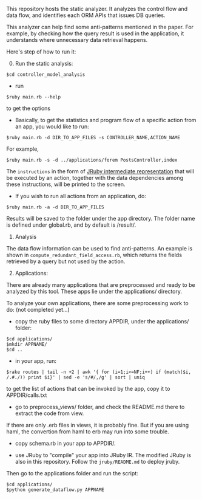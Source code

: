 This repository hosts the static analyzer. It analyzes the control flow and data flow, and identifies each ORM APIs that issues DB queries. 

This analyzer can help find some anti-patterns mentioned in the paper. For example, by checking how the query result is used in the application, it understands where unnecessary data retrieval happens. 

Here's step of how to run it:

0. Run the static analysis:
```
$cd controller_model_analysis
```
* run
```
$ruby main.rb --help
```
to get the options

* Basically, to get the statistics and program flow of a specific action from an app, you would like to run:

```
$ruby main.rb -d DIR_TO_APP_FILES -s CONTROLLER_NAME,ACTION_NAME
```

For example,
```
$ruby main.rb -s -d ../applications/forem PostsController,index
```

The `instructions` in the form of [JRuby intermediate representation](https://www.infoq.com/news/2009/11/jruby-ir) that will be executed by an action, together with the data dependencies among these instructions,  will be printed to the screen.

* If you wish to run all actions from an application, do:
```
$ruby main.rb -a -d DIR_TO_APP_FILES
```

Results will be saved to the folder under the app directory.
The folder name is defined under global.rb, and by default is /result/.

1. Analysis

The data flow information can be used to find anti-patterns. An example is shown
in `compute_redundant_field_access.rb`, which returns the fields retrieved by a query but
not used by the action.

2. Applications:

There are already many applications that are preprocessed and ready to be analyzed by this tool. 
These apps lie under the applications/ directory.

To analyze your own applications, there are some preprocessing work to do:
(not completed yet...)

* copy the ruby files to some directory APPDIR, under the applications/ folder:
```
$cd applications/
$mkdir APPNAME/
$cd ..
```

* in your app, run:
```
$rake routes | tail -n +2 | awk '{ for (i=1;i<=NF;i++) if (match($i, /.#./)) print $i}' | sed -e 's/#/,/g' | sort | uniq
```
to get the list of actions that can be invoked by the app, copy it to APPDIR/calls.txt

* go to preprocess\_views/ folder, and check the README.md there to extract the code from view.

If there are only .erb files in views, it is probably fine. But if you are using haml, the convertion from haml to erb may run into some trouble.

* copy schema.rb in your app to APPDIR/.

* use JRuby to "compile" your app into JRuby IR. The modified JRuby is also in this repository. Follow the `jruby/README.md` to deploy jruby. 

Then go to the applications folder and run the script:
```
$cd applications/
$python generate_dataflow.py APPNAME
```


